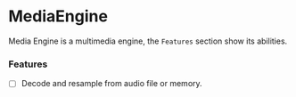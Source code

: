 # MediaEngine
Media Engine is a multimedia engine, the `Features` section show its abilities.

### Features

- [ ] Decode and resample from audio file or memory.